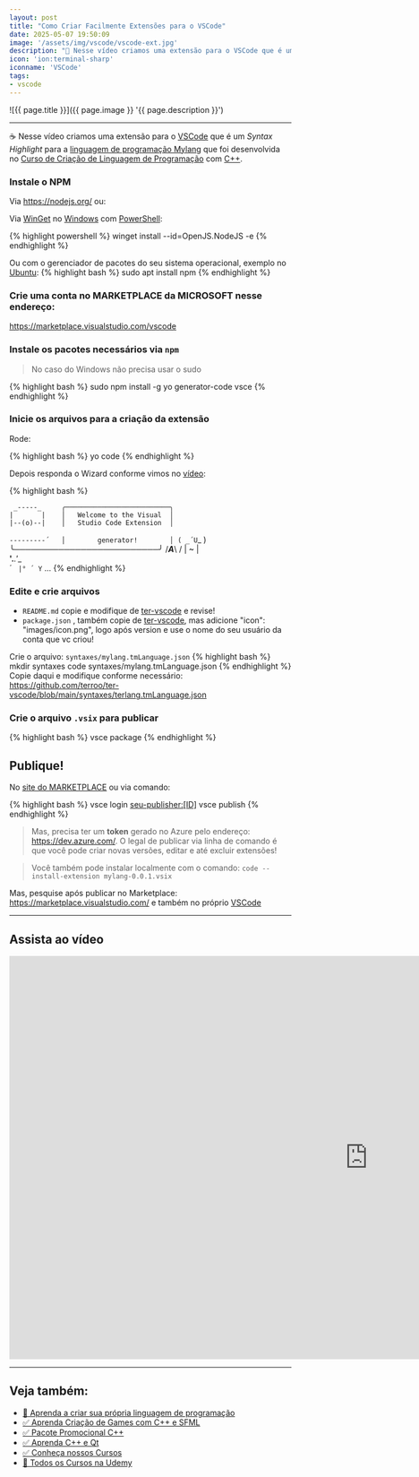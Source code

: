 ```yaml
---
layout: post
title: "Como Criar Facilmente Extensões para o VSCode"
date: 2025-05-07 19:50:09
image: '/assets/img/vscode/vscode-ext.jpg'
description: "🚀 Nesse vídeo criamos uma extensão para o VSCode que é um Syntax Highlight para a linguagem de programação Mylang."
icon: 'ion:terminal-sharp'
iconname: 'VSCode'
tags:
- vscode
---
```


![{{ page.title }}]({{ page.image }} '{{ page.description }}')

---

☕ Nesse vídeo criamos uma extensão para o [VSCode](https://terminalroot.com.br/tags#vscode) que é um *Syntax Highlight* para a [linguagem de programação Mylang](https://terminalroot.com.br/mylang) que foi desenvolvida no [Curso de Criação de Linguagem de Programação](https://terminalroot.com.br/mylang) com [C++](https://terminalroot.com.br/tags#cpp).

### Instale o NPM
Via <https://nodejs.org/> ou:

Via [WinGet](https://winstall.app/apps/OpenJS.NodeJS) no [Windows](https://terminalroot.com.br/tags#windows) com [PowerShell](https://terminalroot.com.br/tags#powershell):

{% highlight powershell %}
winget install --id=OpenJS.NodeJS  -e
{% endhighlight %}

Ou com o gerenciador de pacotes do seu sistema operacional, exemplo no [Ubuntu](https://terminalroot.com.br/tags#ubuntu):
{% highlight bash %}
sudo apt install npm
{% endhighlight %}

### Crie uma conta no MARKETPLACE da MICROSOFT nesse endereço:
<https://marketplace.visualstudio.com/vscode>

### Instale os pacotes necessários via `npm`
> No caso do Windows não precisa usar o sudo

{% highlight bash %}
sudo npm install -g yo generator-code vsce
{% endhighlight %}

### Inicie os arquivos para a criação da extensão
Rode:

{% highlight bash %}
yo code
{% endhighlight %}

Depois responda o Wizard conforme vimos no [vídeo](https://youtu.be/iKyZXNtwq2A):

{% highlight bash %}

     _-----_     ╭──────────────────────────╮
    |       |    │   Welcome to the Visual  │
    |--(o)--|    │   Studio Code Extension  │
   `---------´   │        generator!        │
    ( _´U`_ )    ╰──────────────────────────╯
    /___A___\   /
     |  ~  |     
   __'.___.'__   
 ´   `  |° ´ Y ` 
...
{% endhighlight %}

### Edite e crie arquivos
+ `README.md` copie e modifique de [ter-vscode](https://github.com/terroo/ter-vscode/blob/main/README.md) e revise!
+ `package.json` , também copie de [ter-vscode](https://github.com/terroo/ter-vscode/blob/main/package.json), mas adicione "icon": "images/icon.png", logo após version e use o nome do seu usuário da conta que vc criou!

Crie o arquivo: `syntaxes/mylang.tmLanguage.json`
{% highlight bash %}
mkdir syntaxes
code syntaxes/mylang.tmLanguage.json
{% endhighlight %}
Copie daqui e modifique conforme necessário: <https://github.com/terroo/ter-vscode/blob/main/syntaxes/terlang.tmLanguage.json>


### Crie o arquivo `.vsix` para publicar
{% highlight bash %}
vsce package
{% endhighlight %}

## Publique!
No [site do MARKETPLACE](https://marketplace.visualstudio.com/)  ou via comando:

{% highlight bash %}
vsce login <seu-publisher:[ID]>
vsce publish
{% endhighlight %}
> Mas, precisa ter um **token** gerado no Azure pelo endereço: <https://dev.azure.com/>. O legal de publicar via linha de comando é que você pode criar novas versões, editar e até excluir extensões!

> Você também pode instalar localmente com o comando: `code --install-extension mylang-0.0.1.vsix`

Mas, pesquise após publicar no Marketplace: <https://marketplace.visualstudio.com/> e também no próprio [VSCode](https://terminalroot.com.br/tags#code)

---

## Assista ao vídeo

<iframe width="1280" height="720" src="https://www.youtube.com/embed/iKyZXNtwq2A" title="Como Criar Facilmente Extensões para o VSCode" frameborder="0" allow="accelerometer; autoplay; clipboard-write; encrypted-media; gyroscope; picture-in-picture" allowfullscreen></iframe>

---

## Veja também: 
+ [👑 Aprenda a criar sua própria linguagem de programação](https://terminalroot.com.br/mylang)
+ [✅ Aprenda Criação de Games com C++ e SFML](https://terminalroot.com.br/games)
+ [✅ Pacote Promocional C++](https://terminalroot.com.br/promo)
+ [✅ Aprenda C++ e Qt](https://terminalroot.com.br/cpp)
+ [✅ Conheça nossos Cursos](https://bit.ly/CursosTerminalRoot)
+ [🎁 Todos os Cursos na Udemy](https://bit.ly/UdemyTerminalRoot )


